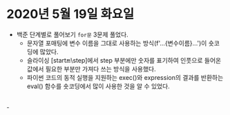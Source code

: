 # 2020년 5월 19일 화요일 
- 백준 단계별로 풀어보기 `for문` 3문제 풀었다.
	- 문자열 포매팅에 변수 이름을 그대로 사용하는 방식(f'...{변수이름}...')이 숏코딩에 많았다. 
	- 슬라이싱 \[start:end:\step]에서 step 부분에만 숫자를 표기하여 인풋으로 들어온 값에서 필요한 부분만 가져다 쓰는 방식을 사용했다. 
	- 파이썬 코드의 동적 실행을 지원하는 exec()와 expression의 결과를 반환하는 eval() 함수를 숏코딩에서 많이 사용한 것을 알 수 있었다. 
<br>
- 
